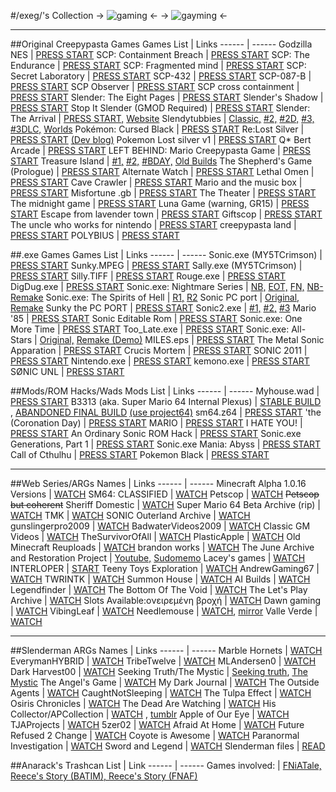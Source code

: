 #/exeg/'s Collection
-> ![gaming](https://files.catbox.moe/2kygql.png) <-
-> ![gayming](https://cdn.discordapp.com/attachments/622592283598127104/1065383789464928287/exegtanmain_1.png) <-

------------------------------------------------------------------------------------------------------------------------------------------------------
##Original Creepypasta Games
Games List | Links
------ | ------
Godzilla NES | [PRESS START](https://gamejolt.com/games/godzilla/265180)
SCP: Containment Breach | [PRESS START](https://www.scpcbgame.com/)
SCP: The Endurance | [PRESS START](https://gamejolt.com/games/scp-the-endurance/358318)
SCP: Fragmented mind | [PRESS START](https://store.steampowered.com/app/1184790/SCP_Fragmented_Minds/)
SCP: Secret Laboratory | [PRESS START](https://store.steampowered.com/app/700330/SCP_Secret_Laboratory/)
SCP-432 | [PRESS START](https://archive.org/details/scp-432-skymidnight)
SCP-087-B | [PRESS START](https://www.scpcbgame.com/scp-087-b.html)
SCP Observer | [PRESS START](https://store.steampowered.com/app/1738710/SCP_Observer/)
SCP cross containment | [PRESS START](https://gamejolt.com/games/crosscontainment/551075 )
Slender: The Eight Pages | [PRESS START](https://slendergames.wordpress.com/2014/04/27/mf-link-slender-the-eight-pages-all-version/)
Slender's Shadow | [PRESS START](https://marcsteene.itch.io/slendermans-shadow)
Stop It Slender (GMOD Required) | [PRESS START](https://steamcommunity.com/sharedfiles/filedetails/?id=171728689)
Slender: The Arrival | [PRESS START,](https://store.steampowered.com/app/252330/Slender_The_Arrival) [Website](https://www.slenderarrival.com)
Slendytubbies | [Classic,](https://files.catbox.moe/yx2ew1.rar) [#2,](http://zeoworks.com/games/Slendytubbies2.html) [#2D,](http://zeoworks.com/games/Slendytubbies2D.html) [#3,](http://zeoworks.com/games/Slendytubbies3.html) [#3DLC,](http://zeoworks.com/games/Slendytubbies3C4.html) [Worlds](https://zeoworks.com/games/SlendytubbiesWorlds.html)
Pokémon: Cursed Black | [PRESS START](https://www.mediafire.com/file/lld8vxtjdhi3z07/Pok%25C3%25A9mon_Cursed_Black_Release_1.0.zip/file)
Re:Lost Silver | [PRESS START](https://www.mediafire.com/file/6eaygo0wqet0af5/ReLostSilver_1.3.3.zip/file) [(Dev blog)](https://tohjofalls.net/)
Pokemon Lost silver v1 | [PRESS START](https://archive.org/details/pokemon-lost-silver-v-1)
Q* Bert Arcade | [PRESS START](https://gamejolt.com/games/hilbert/770953)
LEFT BEHIND: Mario Creepypasta Game | [PRESS START](https://gamejolt.com/games/LEFT-BEHIND/684380)
Treasure Island | [#1,](https://gamejolt.com/games/treasureislandofficial/222994) [#2,](https://gamejolt.com/games/OblitusCasa/356260) [#BDAY,](https://gamejolt.com/games/fnatianniversary/510774) [Old Builds](https://gamejolt.com/games/old-fnati/507403)
The Shepherd's Game (Prologue) | [PRESS START](https://www.dropbox.com/s/6sic8iv1uxna4xq/The_Shepherd_Game%20(Windows).zip?dl=0)
Alternate Watch | [PRESS START](https://tesseron.itch.io/alternate-watch)
Lethal Omen | [PRESS START](https://alpine-arts.itch.io/lethal-omen)
Cave Crawler | [PRESS START](https://store.steampowered.com/app/2282480/Cave_Crawler/)
Mario and the music box | [PRESS START](https://ari-games.com/downloads.html)
Misfortune .gb | [PRESS START](https://misfortune-dot-gb.webs.com/game-download)
The Theater | [PRESS START](https://newa-studios.itch.io/thetheater)
The midnight game | [PRESS START](https://www.indiedb.com/games/the-midnight-game)
Luna Game (warning, GR15) | [PRESS START](https://archive.org/download/LunaGame)
Escape from lavender town | [PRESS START](https://adriendittrick.itch.io/eflt)
Giftscop | [PRESS START](https://giftscop.com/)
The uncle who works for nintendo | [PRESS START](https://ztul.itch.io/the-uncle-who-works-for-nintendo)
creepypasta land | [PRESS START](https://gamejolt.com/games/creepypasta-land/40233)
POLYBIUS | [PRESS START](https://store.steampowered.com/app/906120/POLYBIUS/)

##.exe Games
Games List | Links
------ | ------
Sonic.exe (MY5TCrimson) | [PRESS START](https://gamejolt.com/games/sonic-exe-the-game/16239)
Sunky.MPEG | [PRESS START](https://gamejolt.com/games/sunky-mpeg/78243) 
Sally.exe (MY5TCrimson) | [PRESS START](https://gamejolt.com/games/sally-exe-the-game/20920)
Silly.TIFF | [PRESS START](https://gamejolt.com/games/silly-tiff/78244)
Rouge.exe | [PRESS START](https://gamejolt.com/games/rouge-exe/164505)
DigDug.exe | [PRESS START](https://gamejolt.com/games/DigDugexe/712475)
Sonic.exe: Nightmare Series | [NB,](https://gamejolt.com/games/sonic-exe-nightmare-beginning/229832) [EOT,](https://gamejolt.com/games/SallyTitle_QuickLS_/258884) [FN,](https://gamejolt.com/games/UIM_JKP_3_O/562651) [NB-Remake](https://gamejolt.com/games/NBR_UIM/516580)
Sonic.exe: The Spirits of Hell | [R1,](https://gamejolt.com/games/SonicExeTSOH/306847) [R2](https://gamejolt.com/games/SonicExeTSOH2/376138)
Sonic PC port | [Original,](https://www.mediafire.com/file/x4d0cssi6k256nx/sonic-pcport-patch.exe/file) [Remake](https://gamejolt.com/games/PCPORTREMAKE/527553)
Sunky the PC PORT | [PRESS START](https://gamejolt.com/games/sunky-the-pc-port/680198)
Sonic2.exe | [#1,](https://gamejolt.com/games/sonic2-exe-the-game/21631) [#2,](https://gamejolt.com/games/sunshine-exe-sonic2-exe-part-ii-the-game/22071) [#3](https://gamejolt.com/games/insanity-exe-sonic2-exe-part-iii-the-game-full-version/23138)
Mario '85 | [PRESS START](https://gamejolt.com/games/lucas/667036)
Sonic Editable Rom | [PRESS START](https://gamejolt.com/games/soniceditablerom/670220)
Sonic.exe: One More Time | [PRESS START](https://gamejolt.com/games/Sonic-Exe-One-More-Time/642613)
Too_Late.exe | [PRESS START](https://gamejolt.com/games/Too_Late_exe/691749)
Sonic.exe: All-Stars | [Original,](https://gamejolt.com/games/SonicAllStarsWIDE/659841) [Remake (Demo)](https://gamejolt.com/games/hbc/430341)
MILES.eps | [PRESS START](https://gamejolt.com/games/miles_eps/769114)
The Metal Sonic Apparation | [PRESS START](https://gamejolt.com/games/MetalSonicApparation/642830)
Crucis Mortem | [PRESS START](https://gamejolt.com/games/crucis_mortem/769410)
SONIC 2011 | [PRESS START](https://gamejolt.com/games/sonic/783884)
Nintendo.exe | [PRESS START](https://gamejolt.com/games/nintendoexe/245013)
kemono.exe | [PRESS START](https://gamejolt.com/games/kemono/245965)
SØNIC UNL | [PRESS START](https://gamejolt.com/games/s0nicUNL/761095)

##Mods/ROM Hacks/Wads
Mods List | Links
------ | ------
Myhouse.wad | [PRESS START](https://www.doomworld.com/forum/topic/134292-myhousewad/)
B3313 (aka. Super Mario 64 Internal Plexus) | [STABLE BUILD](https://www.mediafire.com/file/dzxf9u981y4f9ox/B3313_v0.7.z64/file) , [ABANDONED FINAL BUILD](https://files.catbox.moe/tqa2rg.bps) [(use project64)](https://www.pj64-emu.com/)
sm64.z64 | [PRESS START](https://romhacking.com/hack/sm64.z64)
'the (Coronation Day) | [PRESS START](https://www.smwcentral.net/?p=section&a=details&id=13017)
MARIO | [PRESS START](https://bin.smwcentral.net/36667/MARIO%20(1).zip)
I HATE YOU! | [PRESS START](https://www.smwcentral.net/?p=section&a=details&id=13943)
An Ordinary Sonic ROM Hack | [PRESS START](https://shc-dist.lostsig.co/downloads/compo2013/[SHC2013]%20[compo2013]%201%20-%20An%20Ordinary%20Sonic%20ROM%20Hack%20-%20By%20Cinossu.bin)
Sonic.exe Generations, Part 1 | [PRESS START](https://gamebanana.com/mods/363428)
Sonic.exe Mania: Abyss | [PRESS START](https://gamebanana.com/mods/47966)
Call of Cthulhu | [PRESS START](http://smwdb.me/db/a/a0a9d007669c8b674162dad58e02b12e1720b528/)
Pokemon Black | [PRESS START](https://www.romhacking.net/hacks/4577)

------------------------------------------------------------------------------------------------------------------------------------------------------
##Web Series/ARGs
Names | Links
------ | ------
Minecraft Alpha 1.0.16 Versions | [WATCH](https://www.youtube.com/@MinecraftAlphaVersions)
SM64: CLASSIFIED | [WATCH](https://youtube.com/playlist?list=PLAqjcQHqLvgC3_Y1K-N7Hhp7_ZSTbXg0A)
Petscop | [WATCH](https://www.youtube.com/@Petscop)
~~Petscop but coherent~~ Sheriff Domestic | [WATCH](https://www.youtube.com/@SheriffDomestic)
Super Mario 64 Beta Archive (rip) | [WATCH](https://www.youtube.com/@SM64BA)
TMK | [WATCH](https://www.youtube.com/playlist?list=PL-OuhtW42_qmC4yzIuLsI4RQnE8SvQucp)
SONIC Outerland Archive | [WATCH](https://www.youtube.com/@sonicouterland)
gunslingerpro2009 | [WATCH](https://youtube.com/@gunslingerpro-qi3sx)
BadwaterVideos2009 | [WATCH](https://youtube.com/@BadwaterVideos2009)
Classic GM Videos | [WATCH](https://youtube.com/@classicgmvideos4221)
TheSurvivorOfAll  | [WATCH](https://youtube.com/@thesurvivorofall1890)
PlasticApple | [WATCH](https://youtube.com/@PlasticApple2011)
Old Minecraft Reuploads | [WATCH](https://youtube.com/@oldminecraftreuploads793)
brandon works | [WATCH](https://youtube.com/@brandonworks6443)
The June Archive and Restoration Project | [Youtube,](https://youtube.com/@JuneFlipArchive) [Sudomemo](https://www.sudomemo.net/user/5217F8507F2D3216@DSi)
Lacey's games | [WATCH](https://www.youtube.com/playlist?list=PLPCT6_j9_XHZQozvoPbOBXre1Oxme38Rc)
INTERLOPER | [START](https://www.youtube.com/playlist?list=PL6ywVNnt0-OpbUDztGZd7n6QjtADOTXY-)
Teeny Toys Exploration | [WATCH](https://youtube.com/@TeenyToysExploration)
AndrewGaming67 | [WATCH](https://youtube.com/@andrewgaming6751)
TWRINTK | [WATCH](https://youtube.com/@twrintk9487)
Summon House | [WATCH](https://youtube.com/@summonhouse9830)
AI Builds | [WATCH](https://youtube.com/@AIBuilds)
Legendfinder | [WATCH](https://youtube.com/@legendfinder)
The Bottom Of The Void | [WATCH](https://youtube.com/@unintelligible-synapse)
The Let's Play Archive | [WATCH](https://youtube.com/@tlpa)
Slots Available:ονειρεμένη βροχή | [WATCH](https://youtube.com/@theologicorpse)
Dawn gaming | [WATCH](https://youtube.com/@dawngaming7190)
VibingLeaf | [WATCH](https://www.youtube.com/@VibingLeaf/videos)
Needlemouse | [WATCH](https://www.youtube.com/watch?v=vTpmyDePd9k), [mirror](https://mega.nz/file/fPZCjRRS#N3BtVGEjw1bEuBjSQHu8R9UbuGYzcdONDqyGVVTihU8)
Valle Verde | [WATCH](https://www.youtube.com/@-Alluvium-/videos)

------------------------------------------------------------------------------------------------------------------------------------------------------
##Slenderman ARGs
Names | Links
------ | ------
Marble Hornets | [WATCH](https://www.youtube.com/user/MarbleHornets)
EverymanHYBRID | [WATCH](https://www.youtube.com/user/EverymanHYBRID)
TribeTwelve | [WATCH](https://www.youtube.com/user/TribeTwelve)
MLAndersen0 | [WATCH](https://www.youtube.com/user/MLAndersen0)
Dark Harvest00 | [WATCH](https://www.youtube.com/user/DarkHarvest00)
Seeking Truth/The Mystic | [Seeking truth](http://openthedoorandyouwillfindme.blogspot.com/), [The Mystic](http://helpingthosehelpthemselves.blogspot.com/)
The Angel's Game | [WATCH](https://www.youtube.com/@theoriginalaliendude)
My Dark Journal | [WATCH](https://www.youtube.com/user/MyDarkJournal)
The Outside Agents | [WATCH](https://www.youtube.com/@theoutsideagents)
CaughtNotSleeping | [WATCH](https://www.youtube.com/user/CaughtNotSleeping)
The Tulpa Effect | [WATCH](https://www.youtube.com/user/tulpaeffect)
Osiris Chronicles | [WATCH](https://www.youtube.com/user/OsirisChronicles)
The Dead Are Watching | [WATCH](https://www.youtube.com/user/TheDeadAreWatching)
His Collector/APCollection | [WATCH](https://www.youtube.com/@APCollection) , [tumblr](https://hiscollector.tumblr.com/)
Apple of Our Eye | [WATCH](https://www.youtube.com/@AppleOfOurEye)
TJAProjects | [WATCH](https://www.youtube.com/user/TJAProjects)
5zer02 | [WATCH](https://www.youtube.com/user/5zer02)
Afraid At Home | [WATCH](https://www.youtube.com/afraidathome)
Future Refused 2 Change | [WATCH](https://www.youtube.com/@FutureRefused2Change/)
Coyote is Awesome | [WATCH](https://www.youtube.com/@CoyoteIsAwesome)
Paranormal Investigation | [WATCH](https://www.youtube.com/@smartsy1)
Sword and Legend | [WATCH](https://www.deviantart.com/ladymasquerade/gallery/37300110/swordandlegend)
Slenderman files | [READ](https://web.archive.org/web/20221130104717/http://www.slendermanfiles.org/home/)
































































































































































##Anarack's Trashcan
List | Link
------ | ------
Games involved: | [FNiATale, Reece's Story (BATIM), Reece's Story (FNAF)](https://drive.google.com/drive/folders/1qm1QasUwkvbSvnEf4JELo2gXdnEcXP0F)